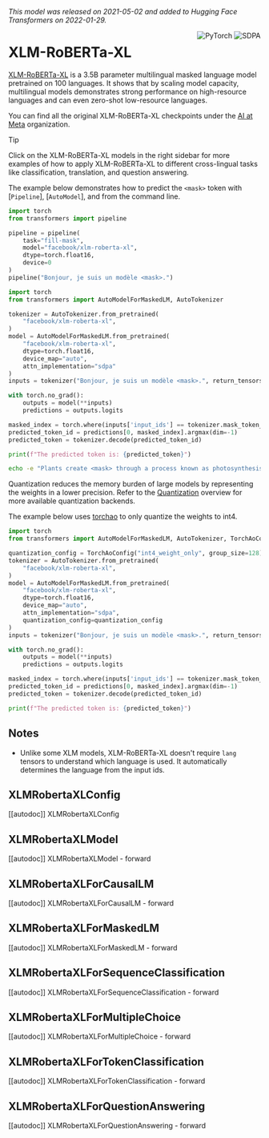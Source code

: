 <!--Copyright 2022 The HuggingFace Team. All rights reserved.

Licensed under the Apache License, Version 2.0 (the "License"); you may not use this file except in compliance with
the License. You may obtain a copy of the License at

http://www.apache.org/licenses/LICENSE-2.0

Unless required by applicable law or agreed to in writing, software distributed under the License is distributed on
an "AS IS" BASIS, WITHOUT WARRANTIES OR CONDITIONS OF ANY KIND, either express or implied. See the License for the
specific language governing permissions and limitations under the License.

⚠️ Note that this file is in Markdown but contain specific syntax for our doc-builder (similar to MDX) that may not be
rendered properly in your Markdown viewer.

-->
*This model was released on 2021-05-02 and added to Hugging Face Transformers on 2022-01-29.*

<div style="float: right;">
    <div class="flex flex-wrap space-x-1">
        <img alt="PyTorch" src="https://img.shields.io/badge/PyTorch-DE3412?style=flat&logo=pytorch&logoColor=white">
        <img alt="SDPA" src="https://img.shields.io/badge/SDPA-DE3412?style=flat&logo=pytorch&logoColor=white">
    </div>
</div>

# XLM-RoBERTa-XL

[XLM-RoBERTa-XL](https://huggingface.co/papers/2105.00572) is a 3.5B parameter multilingual masked language model pretrained on 100 languages. It shows that by scaling model capacity, multilingual models demonstrates strong performance on high-resource languages and can even zero-shot low-resource languages.

You can find all the original XLM-RoBERTa-XL checkpoints under the [AI at Meta](https://huggingface.co/facebook?search_models=xlm) organization.

> [!TIP]
> Click on the XLM-RoBERTa-XL models in the right sidebar for more examples of how to apply XLM-RoBERTa-XL to different cross-lingual tasks like classification, translation, and question answering.

The example below demonstrates how to predict the `<mask>` token with [`Pipeline`], [`AutoModel`], and from the command line.

<hfoptions id="usage">
<hfoption id="Pipeline">

```python
import torch
from transformers import pipeline

pipeline = pipeline(
    task="fill-mask",
    model="facebook/xlm-roberta-xl",
    dtype=torch.float16,
    device=0
)
pipeline("Bonjour, je suis un modèle <mask>.")
```

</hfoption>
<hfoption id="AutoModel">

```python
import torch
from transformers import AutoModelForMaskedLM, AutoTokenizer

tokenizer = AutoTokenizer.from_pretrained(
    "facebook/xlm-roberta-xl",
)
model = AutoModelForMaskedLM.from_pretrained(
    "facebook/xlm-roberta-xl",
    dtype=torch.float16,
    device_map="auto",
    attn_implementation="sdpa"
)
inputs = tokenizer("Bonjour, je suis un modèle <mask>.", return_tensors="pt").to(model.device)

with torch.no_grad():
    outputs = model(**inputs)
    predictions = outputs.logits

masked_index = torch.where(inputs['input_ids'] == tokenizer.mask_token_id)[1]
predicted_token_id = predictions[0, masked_index].argmax(dim=-1)
predicted_token = tokenizer.decode(predicted_token_id)

print(f"The predicted token is: {predicted_token}")
```
</hfoption>

<hfoption id="transformers CLI">

```bash
echo -e "Plants create <mask> through a process known as photosynthesis." | transformers run --task fill-mask --model facebook/xlm-roberta-xl --device 0
```
</hfoption>
</hfoptions>

Quantization reduces the memory burden of large models by representing the weights in a lower precision. Refer to the [Quantization](../quantization/overview) overview for more available quantization backends.

The example below uses [torchao](../quantization/torchao) to only quantize the weights to int4.

```py
import torch
from transformers import AutoModelForMaskedLM, AutoTokenizer, TorchAoConfig

quantization_config = TorchAoConfig("int4_weight_only", group_size=128)
tokenizer = AutoTokenizer.from_pretrained(
    "facebook/xlm-roberta-xl",
)
model = AutoModelForMaskedLM.from_pretrained(
    "facebook/xlm-roberta-xl",
    dtype=torch.float16,
    device_map="auto",
    attn_implementation="sdpa",
    quantization_config=quantization_config
)
inputs = tokenizer("Bonjour, je suis un modèle <mask>.", return_tensors="pt").to(model.device)

with torch.no_grad():
    outputs = model(**inputs)
    predictions = outputs.logits

masked_index = torch.where(inputs['input_ids'] == tokenizer.mask_token_id)[1]
predicted_token_id = predictions[0, masked_index].argmax(dim=-1)
predicted_token = tokenizer.decode(predicted_token_id)

print(f"The predicted token is: {predicted_token}")
```

## Notes

- Unlike some XLM models, XLM-RoBERTa-XL doesn't require `lang` tensors to understand which language is used. It automatically determines the language from the input ids.

## XLMRobertaXLConfig

[[autodoc]] XLMRobertaXLConfig

## XLMRobertaXLModel

[[autodoc]] XLMRobertaXLModel
    - forward

## XLMRobertaXLForCausalLM

[[autodoc]] XLMRobertaXLForCausalLM
    - forward

## XLMRobertaXLForMaskedLM

[[autodoc]] XLMRobertaXLForMaskedLM
    - forward

## XLMRobertaXLForSequenceClassification

[[autodoc]] XLMRobertaXLForSequenceClassification
    - forward

## XLMRobertaXLForMultipleChoice

[[autodoc]] XLMRobertaXLForMultipleChoice
    - forward

## XLMRobertaXLForTokenClassification

[[autodoc]] XLMRobertaXLForTokenClassification
    - forward

## XLMRobertaXLForQuestionAnswering

[[autodoc]] XLMRobertaXLForQuestionAnswering
    - forward
